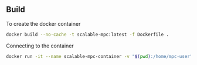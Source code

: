## Build
To create the docker container
```bash
docker build --no-cache -t scalable-mpc:latest -f Dockerfile .
```

Connecting to the container
```bash
docker run -it --name scalable-mpc-container -v "$(pwd):/home/mpc-user" --network bridge scalable-mpc:latest
```
